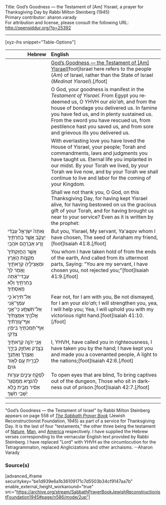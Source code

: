 <html>
<head></head>
<body>
Title: God’s Goodness — the Testament of [Am] Yisrael, a prayer for Thanksgiving Day by Rabbi Milton Steinberg (1945)<br />
Primary contributor: aharon.varady<br />
For attribution and license, please consult the following URL: <a href="http://opensiddur.org/?p=25392">http://opensiddur.org/?p=25392</a>
<p />
<hr />

[xyz-ihs snippet="Table-Options"]<table style="margin-left: auto; margin-right: auto;" class="draggable">
<thead><tr><th id="x" style="text-align: right;">Hebrew</th><th style="text-align: left;">English</th></tr></thead>
<tbody>
<tr><td style="vertical-align:top;">
<div class="liturgy" lang="he">

</span></div></td>
 
<td style="vertical-align:top;">
<div class="english" lang="en">
<u>God’s Goodness — the Testament of [Am] Yisrael</u>[foot]Israel here refers to the people (<em>Am</em>) of Israel, rather than the State of Israel (<em>Medinat Yisrael</em>).[/foot]
</div></td></tr>


<tr><td style="vertical-align:top;">
<div class="liturgy" lang="he">

</span></div></td>
 
<td style="vertical-align:top;">
<div class="english" lang="en">
O God, your goodness is manifest in the <em>Testament of Yisrael</em>. 
From Egypt you redeemed us, O YHVH our <em>elo'ah</em>, 
and from the house of bondage you delivered us. 
In famine you have fed us, 
and in plenty sustained us. 
From the sword you have rescued us, 
from pestilence hast you saved us, 
and from sore and grievous ills you delivered us.
</div></td></tr>


<tr><td style="vertical-align:top;">
<div class="liturgy" lang="he">

</span></div></td>
 
<td style="vertical-align:top;">
<div class="english" lang="en">
With everlasting love you have loved the House of Yisrael, your people; 
Torah and commandments, laws and judgments you have taught us. 
Eternal life you implanted in our midst. 
By your Torah we lived, 
by your Torah we live now, 
and by your Torah we shall continue to live 
and labor for the coming of your Kingdom.
</div></td></tr>


<tr><td style="vertical-align:top;">
<div class="liturgy" lang="he">

</span></div></td>
 
<td style="vertical-align:top;">
<div class="english" lang="en">
Shall we not thank you, O God, 
on this Thanksgiving Day, 
for having kept Yisrael alive, 
for having bestowed on us the gracious gift of your Torah, 
and for having brought us near to your service? 
Even as it is written by the prophet:
</div></td></tr>


<tr><td style="vertical-align:top;">
<div class="liturgy" lang="he">
וְאַתָּה֙ יִשְׂרָאֵ֣ל עַבְדִּ֔י 
יַעֲקֹ֖ב אֲשֶׁ֣ר בְּחַרְתִּ֑יךָ 
זֶ֖רַע אַבְרָהָ֥ם אֹהֲבִֽי׃
</span></div></td>
 
<td style="vertical-align:top;">
<div class="english" lang="en">
But you, Yisrael, My servant,
Ya'aqov whom I have chosen,
The seed of Avraham my friend,[foot]Isaiah 41:8.[/foot]
</div></td></tr>


<tr><td style="vertical-align:top;">
<div class="liturgy" lang="he">
אֲשֶׁ֤ר הֶחֱזַקְתִּ֙יךָ֙ מִקְצ֣וֹת הָאָ֔רֶץ 
וּמֵאֲצִילֶ֖יהָ קְרָאתִ֑יךָ 
וָאֹ֤מַר לְךָ֙ עַבְדִּי־אַ֔תָּה 
בְּחַרְתִּ֖יךָ וְלֹ֥א מְאַסְתִּֽיךָ׃
</span></div></td>
 
<td style="vertical-align:top;">
<div class="english" lang="en">
You whom I have taken hold of from the ends of the earth,
And called from its uttermost parts,
Saying: "You are my servant,
I have chosen you, not rejected you;"[foot]Isaiah 41:9.[/foot]
</div></td></tr>


<tr><td style="vertical-align:top;">
<div class="liturgy" lang="he">
אַל־תִּירָא֙ כִּ֣י עִמְּךָ־אָ֔נִי 
אַל־תִּשְׁתָּ֖ע כִּֽי־אֲנִ֣י אֱלֹהֶ֑יךָ 
אִמַּצְתִּ֙יךָ֙ אַף־עֲזַרְתִּ֔יךָ 
אַף־תְּמַכְתִּ֖יךָ בִּימִ֥ין צִדְקִֽי׃
</span></div></td>
 
<td style="vertical-align:top;">
<div class="english" lang="en">
Fear not, for I am with you,
Be not dismayed, for I am your <em>elo'ah</em>;
I will strengthen you, yea, I will help you;
Yea, I will uphold you with my victorious right hand.[foot]Isaiah 41:10.[/foot]
</div></td></tr>


<tr><td style="vertical-align:top;">
<div class="liturgy" lang="he">
אֲנִ֧י יְהוָ֛ה קְרָאתִ֥יךָֽ בְצֶ֖דֶק 
וְאַחְזֵ֣ק בְּיָדֶ֑ךָ 
וְאֶצָּרְךָ֗ וְאֶתֶּנְךָ֛ לִבְרִ֥ית עָ֖ם 
לְא֥וֹר גּוֹיִֽם׃
</span></div></td>
 
<td style="vertical-align:top;">
<div class="english" lang="en">
I, YHVH, have called you in righteousness,
I have taken you by the hand;
I have kept you and made you a covenanted people, 
A light to the nations;[foot]Isaiah 42:6.[/foot]
</div></td></tr>


<tr><td style="vertical-align:top;">
<div class="liturgy" lang="he">
לִפְקֹ֖חַ עֵינַ֣יִם עִוְר֑וֹת 
לְהוֹצִ֤יא מִמַּסְגֵּר֙ אַסִּ֔יר 
מִבֵּ֥ית כֶּ֖לֶא יֹ֥שְׁבֵי חֹֽשֶׁךְ׃
</span></div></td>
 
<td style="vertical-align:top;">
<div class="english" lang="en">
To open eyes that are blind,
To bring captives out of the dungeon,
Those who sit in darkness out of prison.[foot]Isaiah 42:7.[/foot]
</div></td></tr>
</tbody></table>

<hr />

"God’s Goodness — the Testament of Israel" by Rabbi Milton Steinberg appears on page 558 of <em><a href="https://opensiddur.org/compilations/shabbat-siddur/sabbath-prayer-book-by-mordecai-kaplan-1945/">The Sabbath Prayer Book</a></em> (Jewish Reconstructionist Foundation, 1945) as part of a service for Thanksgiving Day. It is the last of four "testaments," the other three being the testament of <a href="https://opensiddur.org/prayers/secular-calendar/united-states/thanksgiving-day/gods-goodness-the-testament-of-nature-by-milton-steinberg-1945/">Nature</a>, <a href="https://opensiddur.org/prayers/secular-calendar/united-states/thanksgiving-day/gods-goodness-the-testament-of-man-by-milton-steinberg-1945/">Man</a>, and <a href="https://opensiddur.org/prayers/secular-calendar/united-states/thanksgiving-day/gods-goodness-the-testament-of-america-by-milton-steinberg-1945/">America</a> respectively. I have supplied the Hebrew verses corresponding to the vernacular English text provided by Rabbi Steinberg. I have replaced "Lord" with YHVH as the circumlocution for the Tetragrammaton, replaced Anglicizations and other archaisms. --Aharon Varady

<h3>Source(s)</h3>

[advanced_iframe securitykey="be1d939e6a1b36109171c7d5503b34cf9147aa7b" enable_external_height_workaround="true" src="https://archive.org/stream/SabbathPrayerBookJewishReconstructionistFoundation1945#page/n586/mode/2up"]
</body>
</html>